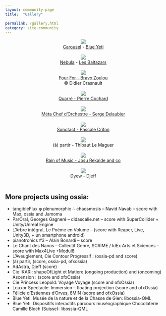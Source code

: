 ```yaml
---
layout: community-page
title:  "Gallery"

permalink: /gallery.html
category: site-community
---
```

<section class="wrapper style4 container">

<div id="carousel" align="middle" class="gallery-page-image" >
    <img src="assets/gallery/frontpage/carrousel-frontpage.png" class="post-image" />
    <br/>
    <a href="https://www.abbayeauxdames.org/en/musicaventure/carrousel-musical/" class="gallery-text">Carousel</a><span class="gallery-text"> - </span><a href="http://www.blueyeti.fr/le-carrousel-musical-abbaye-aux-dames/" class="gallery-text">Blue Yeti</a>
</div>

<br/>

<div id="nebula" align="middle" class="gallery-page-image">
<img src="assets/gallery/Nebula_ChampignonsNeigeJaune.jpg" class="post-image" />
    <br/>
    <a href="http://www.baltazars.org/project/nebula/" class="gallery-text">Nebula</a><span class="gallery-text"> - </span><a href="http://www.baltazars.org/" class="gallery-text">Les Baltazars</a>
</div>

<br/>

<div id="fourfor" align="middle" class="gallery-page-image">
<img src="assets/gallery/DID_4858.JPG" class="post-image" />
    <br/>
    <a href="https://bravozoulou.fr/projets/four-for/" class="gallery-text">Four For - Bravo Zoulou</a> 
     <br/>&copy; Didier Crasnault
</div>

<br/>

<div id="quarre" align="middle" class="gallery-page-image">
<img src="assets/gallery/quarre.jpg" class="post-image" />
    <br/>
    <a href="https://wpn214.com/en/" class="gallery-text">Quarrè - Pierre Cochard</a>
</div>

<br/>

<div id="meta-chef-d-orchestre" align="middle" class="gallery-page-image">
<img src="assets/gallery/dome_scrime.jpg" class="post-image" />
    <br/>
    <a href="https://scrime.u-bordeaux.fr/Arts-Sciences/Residences/Residences/Meta-Chef-d-Orchestre" class="gallery-text">Méta Chef d’Orchestre - Serge Delaubier</a>
</div>

<br/>

<div id="sonotact" align="middle" class="gallery-page-image">
<img src="assets/gallery/sonotact.jpg" class="post-image" />
    <br/>
    <a href="https://scrime.u-bordeaux.fr/Arts-Sciences/Residences/Residences/Sonotact" class="gallery-text">Sonotact - Pascale Criton</a> 
</div>

<br/>
 
<div align="middle" class="gallery-page-image">
<img src="assets/gallery/14-Virages2.jpg" class="post-image" />
    <br/>
    <span class="gallery-text">(à) partir - Thibaut Le Maguer</span>
</div>

<br/>

<div align="middle" class="gallery-page-image">
<img src="assets/gallery/metabot_score.jpg" class="post-image" />
    <br/>
    <a href="https://scrime.u-bordeaux.fr/Arts-Sciences/Residences/Residences/Rain-of-Music" class="gallery-text">Rain of Music - Josu Rekalde and co</a> 
</div>

<br/>

<div align="middle" class="gallery-page-image">
<img src="assets/gallery/Big_Dyew-1920x917.jpg" class="post-image" />
    <br/>
    <span class="gallery-text">Dyew - Djeff</span>
</div>

<br/>


<h2>More projects using ossia: </h2>

<ul>
<li> tangibleFlux φ plenumorphic ∴ chaosmosis – Navid Navab – score with Max, ossia and Jamoma </li>
<li> ParOral, Georges Gagneré – didascalie.net – score with SuperCollider + Unity/Unreal Engine </li>
<li> L’Arbre intégral, Le Poème en Volume –  (score with Reaper, Live, Unity3D, + un smartphone android) </li>
<li> pianotronics #3 – Alain Bonardi – score </li>
<li> Le Chant des Nanos – Collectif Genre, SCRIME / IdEx Arts et Sciences – score with Max4Live +Modul8 </li>
<li> L’Aveuglement, Cie Contour Progressif  : (ossia-pd and score) </li>
<li> (à) partir,  (score, ossia-pd, ofxossia) </li>
<li> AdAstra,  Djeff (score)  </li>
<li> Cie IKARI: shapeOfLight et Matiere (ongoing production) and (oncoming) Ascension : (score and ofxOssia)  </li>
<li> Cie Princess Leopold: Voyage Voyage (score and ofxOssia) </li>
<li> Louxor Spectacle: Immersion – floating projection (score and ofxOssia)  </li>
<li> Félicie d’Estiennes d’Orves, 8MIN (score and ofxOssia)  </li>
<li> Blue Yeti: Musée de la nature et de la Chasse de Gien: libossia-QML </li>
<li> Blue Yeti: Dispositifs interactifs parcours muséographique Chocolaterie Camille Bloch (Suisse): libossia-QML </li>
</ul>
</section>
